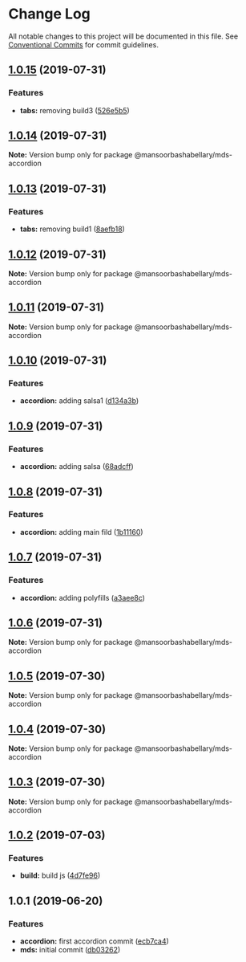 # Change Log

All notable changes to this project will be documented in this file.
See [Conventional Commits](https://conventionalcommits.org) for commit guidelines.

## [1.0.15](https://github.com/MansoorBashaBellary/lerna-design-system/compare/@mansoorbashabellary/mds-accordion@1.0.14...@mansoorbashabellary/mds-accordion@1.0.15) (2019-07-31)


### Features

* **tabs:** removing build3 ([526e5b5](https://github.com/MansoorBashaBellary/lerna-design-system/commit/526e5b5))





## [1.0.14](https://github.com/MansoorBashaBellary/lerna-design-system/compare/@mansoorbashabellary/mds-accordion@1.0.13...@mansoorbashabellary/mds-accordion@1.0.14) (2019-07-31)

**Note:** Version bump only for package @mansoorbashabellary/mds-accordion





## [1.0.13](https://github.com/MansoorBashaBellary/lerna-design-system/compare/@mansoorbashabellary/mds-accordion@1.0.12...@mansoorbashabellary/mds-accordion@1.0.13) (2019-07-31)


### Features

* **tabs:** removing build1 ([8aefb18](https://github.com/MansoorBashaBellary/lerna-design-system/commit/8aefb18))





## [1.0.12](https://github.com/MansoorBashaBellary/lerna-design-system/compare/@mansoorbashabellary/mds-accordion@1.0.11...@mansoorbashabellary/mds-accordion@1.0.12) (2019-07-31)

**Note:** Version bump only for package @mansoorbashabellary/mds-accordion





## [1.0.11](https://github.com/MansoorBashaBellary/lerna-design-system/compare/@mansoorbashabellary/mds-accordion@1.0.10...@mansoorbashabellary/mds-accordion@1.0.11) (2019-07-31)

**Note:** Version bump only for package @mansoorbashabellary/mds-accordion





## [1.0.10](https://github.com/MansoorBashaBellary/lerna-design-system/compare/@mansoorbashabellary/mds-accordion@1.0.9...@mansoorbashabellary/mds-accordion@1.0.10) (2019-07-31)


### Features

* **accordion:** adding salsa1 ([d134a3b](https://github.com/MansoorBashaBellary/lerna-design-system/commit/d134a3b))





## [1.0.9](https://github.com/MansoorBashaBellary/lerna-design-system/compare/@mansoorbashabellary/mds-accordion@1.0.8...@mansoorbashabellary/mds-accordion@1.0.9) (2019-07-31)


### Features

* **accordion:** adding salsa ([68adcff](https://github.com/MansoorBashaBellary/lerna-design-system/commit/68adcff))





## [1.0.8](https://github.com/MansoorBashaBellary/lerna-design-system/compare/@mansoorbashabellary/mds-accordion@1.0.7...@mansoorbashabellary/mds-accordion@1.0.8) (2019-07-31)


### Features

* **accordion:** adding main fild ([1b11160](https://github.com/MansoorBashaBellary/lerna-design-system/commit/1b11160))





## [1.0.7](https://github.com/MansoorBashaBellary/lerna-design-system/compare/@mansoorbashabellary/mds-accordion@1.0.6...@mansoorbashabellary/mds-accordion@1.0.7) (2019-07-31)


### Features

* **accordion:** adding polyfills ([a3aee8c](https://github.com/MansoorBashaBellary/lerna-design-system/commit/a3aee8c))





## [1.0.6](https://github.com/MansoorBashaBellary/lerna-design-system/compare/@mansoorbashabellary/mds-accordion@1.0.5...@mansoorbashabellary/mds-accordion@1.0.6) (2019-07-31)

**Note:** Version bump only for package @mansoorbashabellary/mds-accordion





## [1.0.5](https://github.com/MansoorBashaBellary/lerna-design-system/compare/@mansoorbashabellary/mds-accordion@1.0.4...@mansoorbashabellary/mds-accordion@1.0.5) (2019-07-30)

**Note:** Version bump only for package @mansoorbashabellary/mds-accordion





## [1.0.4](https://github.com/MansoorBashaBellary/lerna-design-system/compare/@mansoorbashabellary/mds-accordion@1.0.3...@mansoorbashabellary/mds-accordion@1.0.4) (2019-07-30)

**Note:** Version bump only for package @mansoorbashabellary/mds-accordion





## [1.0.3](https://github.com/MansoorBashaBellary/lerna-design-system/compare/@mansoorbashabellary/mds-accordion@1.0.2...@mansoorbashabellary/mds-accordion@1.0.3) (2019-07-30)

**Note:** Version bump only for package @mansoorbashabellary/mds-accordion





## [1.0.2](https://github.com/MansoorBashaBellary/lerna-design-system/compare/@mansoorbashabellary/mds-accordion@1.0.1...@mansoorbashabellary/mds-accordion@1.0.2) (2019-07-03)


### Features

* **build:** build js ([4d7fe96](https://github.com/MansoorBashaBellary/lerna-design-system/commit/4d7fe96))





## 1.0.1 (2019-06-20)


### Features

* **accordion:** first accordion commit ([ecb7ca4](https://github.com/MansoorBashaBellary/lerna-design-system/commit/ecb7ca4))
* **mds:** initial commit ([db03262](https://github.com/MansoorBashaBellary/lerna-design-system/commit/db03262))
